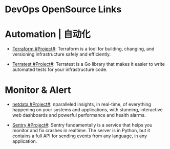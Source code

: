 # DevOps OpenSource Links

# Automation | 自动化

- [Terraform #Project#](https://www.terraform.io/): Terraform is a tool for building, changing, and versioning infrastructure safely and efficiently.

- [Terratest #Project#](https://github.com/gruntwork-io/terratest): Terratest is a Go library that makes it easier to write automated tests for your infrastructure code.

# Monitor & Alert

- [netdata #Project#](https://my-netdata.io/): nparalleled insights, in real-time, of everything happening on your systems and applications, with stunning, interactive web dashboards and powerful performance and health alarms.

- [Sentry #Project#](https://github.com/getsentry/sentry): Sentry fundamentally is a service that helps you monitor and fix crashes in realtime. The server is in Python, but it contains a full API for sending events from any language, in any application.
